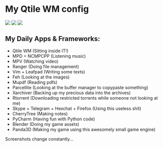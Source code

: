 # My Qtile WM config

<img src="https://user-images.githubusercontent.com/9489149/33507162-636c4896-d71d-11e7-8b48-5eab2cb45fbd.png"/>
<img src="https://user-images.githubusercontent.com/9489149/64248532-df035d00-cf00-11e9-900f-76d8d9062cb9.png"/>
<img src="https://i.imgur.com/QtuKozt.jpg"/>


## My Daily Apps & Frameworks:
* Qtile WM (Sitting inside IT!)
* MPD + NCMPCPP (Listening music)
* MPV (Watching video)
* Ranger (Doing file management)
* Vim + Leafpad (Writing some texts)
* Feh (Looking at the images)
* Mupdf (Reading pdfs)
* Parcellite (Looking at the buffer manager to copypaste something)
* Xarchiver (Backing up my precious data into the archives)
* Rtorrent (Downloading restricted torrents while someone not looking at me)
* Skype + Telegram + Hexchat + Firefox (Using this useless shit)
* CherryTree (Making notes)
* PyCharm (Having fun with Python code)
* Blender (Doing my game assets)
* Panda3D (Making my game using this awesomely small game engine)


Screenshots change constantly...
